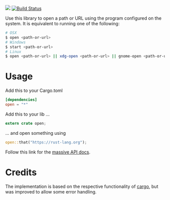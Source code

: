 [![](http://meritbadge.herokuapp.com/open)](https://crates.io/crates/open)
[![Build Status](https://travis-ci.org/Byron/open-rs.svg?branch=master)](https://travis-ci.org/Byron/open-rs)

Use this library to open a path or URL using the program configured on the system. It is equivalent to running one of the following:

```bash
# OSX
$ open <path-or-url>
# Windows
$ start <path-or-url>
# Linux
$ open <path-or-url> || xdg-open <path-or-url> || gnome-open <path-or-url> || kde-open <path-or-url>
```

# Usage

Add this to your Cargo.toml
```toml
[dependencies]
open = "*"
```

Add this to your lib ...
```Rust
extern crate open;
```

... and open something using
```Rust
open::that("https://rust-lang.org");
```

Follow this link for the [massive API docs](http://byron.github.io/open-rs).

# Credits

The implementation is based on the respective functionality of [cargo](https://github.com/rust-lang/cargo), but was improved to allow some error handling.
